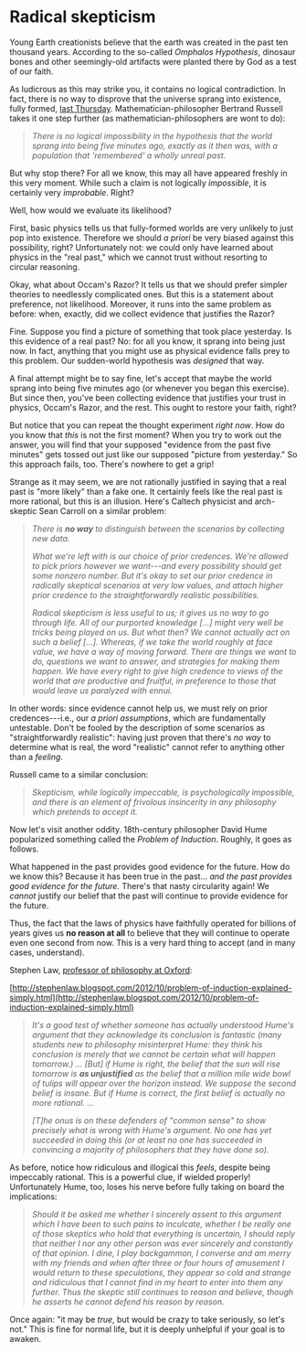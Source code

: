 Radical skepticism
==================

Young Earth creationists believe that the earth was created in the past ten thousand years. According to the so-called *Omphalos Hypothesis*, dinosaur bones and other seemingly-old artifacts were planted there by God as a test of our faith.

As ludicrous as this may strike you, it contains no logical contradiction. In fact, there is no way to disprove that the universe sprang into existence, fully formed, [last Thursday](https://rationalwiki.org/wiki/Last_Thursdayism). Mathematician-philosopher Bertrand Russell takes it one step further (as mathematician-philosophers are wont to do):

> _There is no logical impossibility in the hypothesis that the world sprang into being five minutes ago, exactly as it then was, with a population that 'remembered' a wholly unreal past._

But why stop there? For all we know, this may all have appeared freshly in this very moment. While such a claim is not logically *impossible*, it is certainly very *improbable*. Right?

Well, how would we evaluate its likelihood?

First, basic physics tells us that fully-formed worlds are very unlikely to just pop into existence. Therefore we should *a priori* be very biased against this possibility, right? Unfortunately not: we could only have learned about physics in the "real past," which we cannot trust without resorting to circular reasoning.

Okay, what about Occam's Razor? It tells us that we should prefer simpler theories to needlessly complicated ones. But this is a statement about preference, not likelihood. Moreover, it runs into the same problem as before: when, exactly, did we collect evidence that justifies the Razor?

Fine. Suppose you find a picture of something that took place yesterday. Is this evidence of a real past? No: for all you know, it sprang into being just now. In fact, anything that you might use as physical evidence falls prey to this problem. Our sudden-world hypothesis was *designed* that way.

A final attempt might be to say fine, let's accept that maybe the world sprang into being five minutes ago (or whenever you began this exercise). But since then, you've been collecting evidence that justifies your trust in physics, Occam's Razor, and the rest. This ought to restore your faith, right?

But notice that you can repeat the thought experiment *right now*. How do you know that *this* is not the first moment? When you try to work out the answer, you will find that your supposed "evidence from the past five minutes" gets tossed out just like our supposed "picture from yesterday." So this approach fails, too. There's nowhere to get a grip!

Strange as it may seem, we are not rationally justified in saying that a real past is "more likely" than a fake one. It certainly feels like the real past is more rational, but this is an illusion. Here's Caltech physicist and arch-skeptic Sean Carroll on a similar problem:

> *There is* ***no way*** *to distinguish between the scenarios by collecting new data.*
>
> *What we're left with is our choice of prior credences. We're allowed to pick priors however we want---and every possibility should get some nonzero number. But it's okay to set our prior credence in radically skeptical scenarios at very low values, and attach higher prior credence to the straightforwardly realistic possibilities.*
>
> *Radical skepticism is less useful to us; it gives us no way to go through life. All of our purported knowledge [...] might very well be tricks being played on us. But what then? We cannot actually act on such a belief [...]. Whereas, if we take the world roughly at face value, we have a way of moving forward. There are things we want to do, questions we want to answer, and strategies for making them happen. We have every right to give high credence to views of the world that are productive and fruitful, in preference to those that would leave us paralyzed with ennui.*

In other words: since evidence cannot help us, we must rely on prior credences---i.e., our *a priori  assumptions*, which are fundamentally untestable. Don't be fooled by the description of some scenarios as "straightforwardly realistic": having just proven that there's *no way* to determine what is real, the word "realistic" cannot refer to anything other than a *feeling*.

Russell came to a similar conclusion:

> *Skepticism, while logically impeccable, is psychologically impossible, and there is an element of frivolous insincerity in any philosophy which pretends to accept it.*

Now let's visit another oddity. 18th-century philosopher David Hume popularized something called the *Problem of Induction*. Roughly, it goes as follows.

What happened in the past provides good evidence for the future. How do we know this? Because it has been true in the past... _and the past provides good evidence for the future._ There's that nasty circularity again! We *cannot* justify our belief that the past will continue to provide evidence for the future.

Thus, the fact that the laws of physics have faithfully operated for billions of years gives us **no reason at all** to believe that they will continue to operate even one second from now. This is a very hard thing to accept (and in many cases, understand).

Stephen Law, [professor of philosophy at Oxford](https://www.conted.ox.ac.uk/profiles/stephen-law):

[http://stephenlaw.blogspot.com/2012/10/problem-of-induction-explained-simply.html](http://stephenlaw.blogspot.com/2012/10/problem-of-induction-explained-simply.html)

> *It's a good test of whether someone has actually understood Hume's argument that they acknowledge its conclusion is fantastic (many students new to philosophy misinterpret Hume: they think his conclusion is merely that we cannot be certain what will happen tomorrow.) ... [But] if Hume is right, the belief that the sun will rise tomorrow is* ***as unjustified*** *as the belief that a million mile wide bowl of tulips will appear over the horizon instead. We suppose the second belief is insane. But if Hume is correct, the first belief is actually no more rational. ...*
> 
> *[T]he onus is on these defenders of "common sense" to show precisely what is wrong with Hume's argument. No one has yet succeeded in doing this (or at least no one has succeeded in convincing a majority of philosophers that they have done so).*

As before, notice how ridiculous and illogical this _feels_, despite being impeccably rational. This is a powerful clue, if wielded properly! Unfortunately Hume, too, loses his nerve before fully taking on board the implications:

> *Should it be asked me whether I sincerely assent to this argument which I have been to such pains to inculcate, whether I be really one of those skeptics who hold that everything is uncertain, I should reply that neither I nor any other person was ever sincerely and constantly of that opinion. I dine, I play backgammon, I converse and am merry with my friends and when after three or four hours of amusement I would return to these speculations, they appear so cold and strange and ridiculous that I cannot find in my heart to enter into them any further. Thus the skeptic still continues to reason and believe, though he asserts he cannot defend his reason by reason.*

Once again: "it may be _true_, but would be crazy to take seriously, so let's not." This is fine for normal life, but it is deeply unhelpful if your goal is to awaken.
